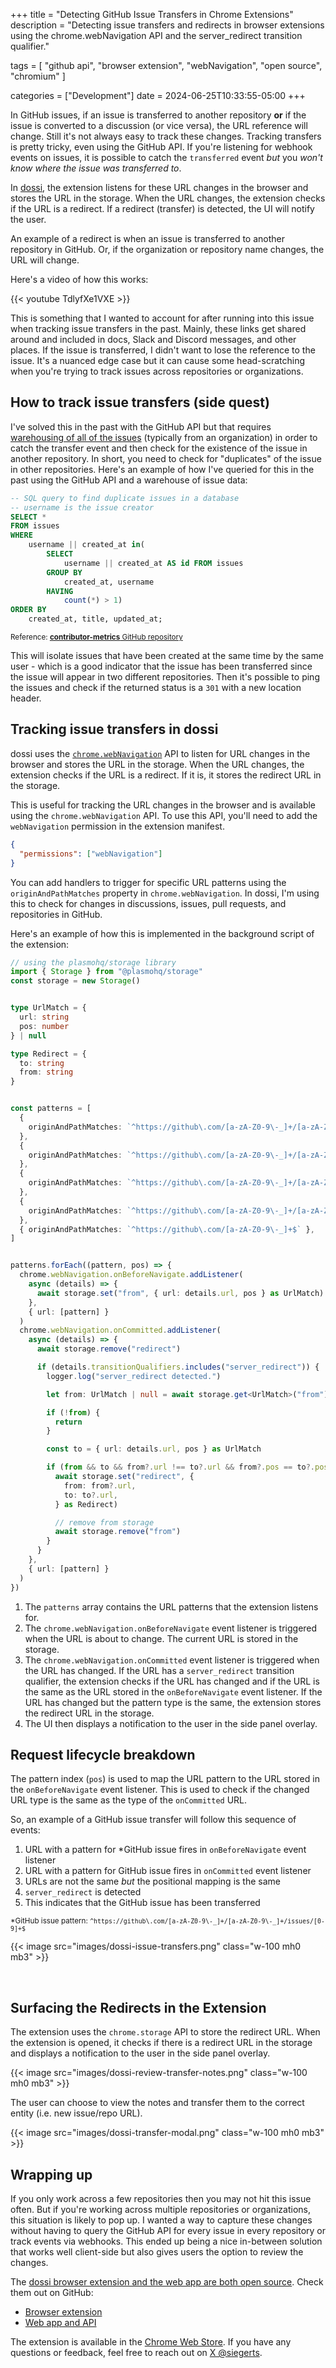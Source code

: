 +++
title = "Detecting GitHub Issue Transfers in Chrome Extensions"
description = "Detecting issue transfers and redirects in browser extensions using the chrome.webNavigation API and the server_redirect transition qualifier."

tags = [
  "github api", 
  "browser extension",
  "webNavigation", 
  "open source",
  "chromium"
]

categories = ["Development"]
date = 2024-06-25T10:33:55-05:00
+++


In GitHub issues, if an issue is transferred to another repository **or** if the issue is converted to a discussion (or vice versa), the URL reference will change. Still it's not always easy to track these changes. Tracking transfers is pretty tricky, even using the GitHub API. If you're listening for webhook events on issues, it is possible to catch the `transferred` event *but* you *won't know where the issue was transferred to*.

In [dossi](https://dossi.dev), the extension listens for these URL changes in the browser and stores the URL in the storage. When the URL changes, the extension checks if the URL is a redirect. If a redirect (transfer) is detected, the UI will notify the user.

An example of a redirect is when an issue is transferred to another repository in GitHub. Or, if the organization or repository name changes, the URL will change.

Here's a video of how this works:

{{< youtube TdlyfXe1VXE >}}


This is something that I wanted to account for after running into this issue when tracking issue transfers in the past. Mainly, these links get shared around and included in docs, Slack and Discord messages, and other places. If the issue is transferred, I didn't want to lose the reference to the issue. It's a nuanced edge case but it can cause some head-scratching when you're trying to track issues across repositories or organizations.

## How to track issue transfers (side quest)

I've solved this in the past with the GitHub API but that requires [warehousing of all of the issues](https://github.com/siegerts/contributor-metrics/tree/main) (typically from an organization) in order to catch the transfer event and then check for the existence of the issue in another repository. In short, you need to check for "duplicates" of the issue in other repositories. Here's an example of how I've queried for this in the past using the GitHub API and a warehouse of issue data:

```sql
-- SQL query to find duplicate issues in a database
-- username is the issue creator
SELECT *
FROM issues
WHERE
	username || created_at in(
		SELECT
			username || created_at AS id FROM issues
		GROUP BY
			created_at, username
		HAVING
			count(*) > 1)
ORDER BY
	created_at, title, updated_at;
```
<small>Reference: [**contributor-metrics** GitHub repository](https://github.com/siegerts/contributor-metrics/blob/93b703e0504f300e441f623b5a5ba3a3d62455f9/chalicelib/transfers.py#L35)
</small>

This will isolate issues that have been created at the same time by the same user - which is a good indicator that the issue has been transferred since the issue will appear in two different repositories. Then it's possible to ping the issues and check if the returned status is a `301` with a new location header.

## Tracking issue transfers in dossi

dossi uses the [`chrome.webNavigation`](https://developer.chrome.com/docs/extensions/reference/api/webNavigation) API to listen for URL changes in the browser and stores the URL in the storage. When the URL changes, the extension checks if the URL is a redirect. If it is, it stores the redirect URL in the storage. 

This is useful for tracking the URL changes in the browser and is available using the `chrome.webNavigation` API. To use this API, you'll need to add the `webNavigation` permission in the extension manifest.

```json
{
  "permissions": ["webNavigation"]
}
```

You can add handlers to trigger for specific URL patterns using the `originAndPathMatches` property in `chrome.webNavigation`. In dossi, I'm using this to check for changes in discussions, issues, pull requests, and repositories in GitHub.

Here's an example of how this is implemented in the background script of the extension:

```ts
// using the plasmohq/storage library
import { Storage } from "@plasmohq/storage"
const storage = new Storage()


type UrlMatch = {
  url: string
  pos: number
} | null

type Redirect = {
  to: string
  from: string
}


const patterns = [
  {
    originAndPathMatches: `^https://github\.com/[a-zA-Z0-9\-_]+/[a-zA-Z0-9\-_]+/discussions/[0-9]+$`,
  },
  {
    originAndPathMatches: `^https://github\.com/[a-zA-Z0-9\-_]+/[a-zA-Z0-9\-_]+/issues/[0-9]+$`,
  },
  {
    originAndPathMatches: `^https://github\.com/[a-zA-Z0-9\-_]+/[a-zA-Z0-9\-_]+/pulls/[0-9]+$`,
  },
  {
    originAndPathMatches: `^https://github\.com/[a-zA-Z0-9\-_]+/[a-zA-Z0-9\-_]+$`,
  },
  { originAndPathMatches: `^https://github\.com/[a-zA-Z0-9\-_]+$` },
]


patterns.forEach((pattern, pos) => {
  chrome.webNavigation.onBeforeNavigate.addListener(
    async (details) => {
      await storage.set("from", { url: details.url, pos } as UrlMatch)
    },
    { url: [pattern] }
  )
  chrome.webNavigation.onCommitted.addListener(
    async (details) => {
      await storage.remove("redirect")

      if (details.transitionQualifiers.includes("server_redirect")) {
        logger.log("server_redirect detected.")

        let from: UrlMatch | null = await storage.get<UrlMatch>("from")

        if (!from) {
          return
        }

        const to = { url: details.url, pos } as UrlMatch

        if (from && to && from?.url !== to?.url && from?.pos == to?.pos) {
          await storage.set("redirect", {
            from: from?.url,
            to: to?.url,
          } as Redirect)

          // remove from storage
          await storage.remove("from")
        }
      }
    },
    { url: [pattern] }
  )
})

```

1. The `patterns` array contains the URL patterns that the extension listens for.
2. The `chrome.webNavigation.onBeforeNavigate` event listener is triggered when the URL is about to change. The current URL is stored in the storage.
3. The `chrome.webNavigation.onCommitted` event listener is triggered when the URL has changed. If the URL has a `server_redirect` transition qualifier, the extension checks if the URL has changed and if the URL is the same as the URL stored in the `onBeforeNavigate` event listener. If the URL has changed but the pattern type is the same, the extension stores the redirect URL in the storage.
4. The UI then displays a notification to the user in the side panel overlay.


## Request lifecycle breakdown

The pattern index (`pos`) is used to map the URL pattern to the URL stored in the `onBeforeNavigate` event listener. This is used to check if the changed URL type is the same as the type of the `onCommitted` URL.

So, an example of a GitHub issue transfer will follow this sequence of events:

1. URL with a pattern for *GitHub issue fires in `onBeforeNavigate` event listener
2. URL with a pattern for GitHub issue fires in `onCommitted` event listener
3. URLs are not the same *but* the positional mapping is the same
4. `server_redirect` is detected
5. This indicates that the GitHub issue has been transferred

<small>*GitHub issue pattern: `^https://github\.com/[a-zA-Z0-9\-_]+/[a-zA-Z0-9\-_]+/issues/[0-9]+$`</small>



{{< image src="images/dossi-issue-transfers.png" class="w-100 mh0 mb3" >}}

<br />

## Surfacing the Redirects in the Extension

The extension uses the `chrome.storage` API to store the redirect URL. When the extension is opened, it checks if there is a redirect URL in the storage and displays a notification to the user in the side panel overlay.

{{< image src="images/dossi-review-transfer-notes.png" class="w-100 mh0 mb3" >}}

The user can choose to view the notes and transfer them to the correct entity (i.e. new issue/repo URL).

{{< image src="images/dossi-transfer-modal.png" class="w-100 mh0 mb3" >}}


## Wrapping up

If you only work across a few repositories then you may not hit this issue often. But if you're working across multiple repositories or organizations, this situation is likely to pop up. I wanted a way to capture these changes without having to query the GitHub API for every issue in every repository or track events via webhooks. This ended up being a nice in-between solution that works well client-side but also gives users the option to review the changes.

The [dossi browser extension and the web app are both open source](/post/dossi-is-now-open-source/). Check them out on GitHub:

- [Browser extension](https://github.com/siegerts/dossi-ext)
- [Web app and API](https://github.com/siegerts/dossi-app)

The extension is available in the [Chrome Web Store](https://chromewebstore.google.com/detail/ogpcmecajeghflaaaennkmknfpeghffm). If you have any questions or feedback, feel free to reach out on [X @siegerts](https://x.com/siegerts).
